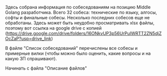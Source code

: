 Здесь собрана информация по собеседованиям на позицию Middle Golang разработчика. Всего 32 собеса: технические по языку, алгосы, софты и финальные собесы. Несколько последних собесов еще не обработаны. Здесь может быть неудобно просматривать xlsx файлы, поэтому вот ссылка на google drive с копией (https://drive.google.com/drive/folders/16ONkvUP3p56UrPuIWRTT2ZN5djZOcZaP?usp=drive_link)

В файле "Список собеседований" перечислены все собесы и примерные вилки (чтобы можно было оценить, какие вопросы и на какую ЗП спрашивают). 


Начинать с файла "Описание файлов"
